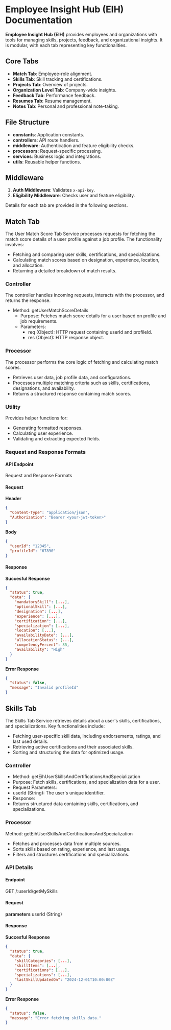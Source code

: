 # Employee Insight Hub (EIH) Documentation

**Employee Insight Hub (EIH)** provides employees and organizations with tools for managing skills, projects, feedback, and organizational insights. It is modular, with each tab representing key functionalities.

## Core Tabs
- **Match Tab**: Employee-role alignment.
- **Skills Tab**: Skill tracking and certifications.
- **Projects Tab**: Overview of projects.
- **Organization Level Tab**: Company-wide insights.
- **Feedback Tab**: Performance feedback.
- **Resumes Tab**: Resume management.
- **Notes Tab**: Personal and professional note-taking.

## File Structure
- **constants**: Application constants.
- **controllers**: API route handlers.
- **middleware**: Authentication and feature eligibility checks.
- **processors**: Request-specific processing.
- **services**: Business logic and integrations.
- **utils**: Reusable helper functions.

## Middleware
1. **Auth Middleware**: Validates `x-api-key`.
2. **Eligibility Middleware**: Checks user and feature eligibility.

Details for each tab are provided in the following sections.

## Match Tab

The User Match Score Tab Service processes requests for fetching the match score details of a user profile against a job profile. The functionality involves:

* Fetching and comparing user skills, certifications, and specializations.
* Calculating match scores based on designation, experience, location, and allocation.
* Returning a detailed breakdown of match results.

### Controller

The controller handles incoming requests, interacts with the processor, and returns the response.

* Method: getUserMatchScoreDetails
  * Purpose: Fetches match score details for a user based on profile and job requirements.
  * Parameters:
    * req (Object): HTTP request containing userId and profileId.
    * res (Object): HTTP response object.
   
### Processor

The processor performs the core logic of fetching and calculating match scores.

* Retrieves user data, job profile data, and configurations.
* Processes multiple matching criteria such as skills, certifications, designations, and availability.
* Returns a structured response containing match scores.

### Utility

Provides helper functions for:

* Generating formatted responses.
* Calculating user experience.
* Validating and extracting expected fields.

### Request and Response Formats

#### API Endpoint
Request and Response Formats

#### Request
**Header**
```json
{
  "Content-Type": "application/json",
  "Authorization": "Bearer <your-jwt-token>"
}
```

**Body**
```json
{
  "userId": "12345",
  "profileId": "67890"
}
```

#### Response

**Succesful Response**
```json
{
  "status": true,
  "data": {
    "mandatorySkill": [...],
    "optionalSkill": [...],
    "designation": [...],
    "experience": [...],
    "certification": [...],
    "specialization": [...],
    "location": [...],
    "availabilityDate": [...],
    "allocationStatus": [...],
    "competencyPercent": 85,
    "availability": "High"
  }
}
```

**Error Response**
```json
{
  "status": false,
  "message": "Invalid profileId"
}
```
## Skills Tab

The Skills Tab Service retrieves details about a user's skills, certifications, and specializations. Key functionalities include:

* Fetching user-specific skill data, including endorsements, ratings, and last used details.
* Retrieving active certifications and their associated skills.
* Sorting and structuring the data for optimized usage.

### Controller

* Method: getEihUserSkillsAndCertificationsAndSpecialization
 * Purpose: Fetch skills, certifications, and specialization data for a user.
 * Request Parameters:
  * userId (String): The user's unique identifier.
 * Response:
  * Returns structured data containing skills, certifications, and specializations.
    
### Processor

Method: getEihUserSkillsAndCertificationsAndSpecialization
* Fetches and processes data from multiple sources.
* Sorts skills based on rating, experience, and last usage.
* Filters and structures certifications and specializations.

### API Details

#### Endpoint
GET /:userId/getMySkills

#### Request 
**parameters**
userId (String)

#### Response
**Succesful Response**
```json
{
  "status": true,
  "data": {
    "skillCategories": [...],
    "skillItems": [...],
    "certifications": [...],
    "specializations": [...],
    "lastSkillUpdatedOn": "2024-12-01T10:00:00Z"
  }
}
```

**Error Response**
```json
{
  "status": false,
  "message": "Error fetching skills data."
}
```


